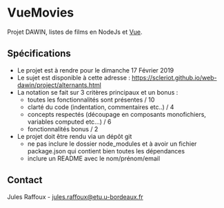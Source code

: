 # VueMovies

Projet DAWIN, listes de films en NodeJs et [Vue](https://vuejs.org/).

## Spécifications

- Le projet est à rendre pour le dimanche 17 Février 2019
- Le sujet est disponible à cette adresse : https://scleriot.github.io/web-dawin/project/alternants.html
- La notation se fait sur 3 critères principaux et un bonus :
  - toutes les fonctionnalités sont présentes / 10
  - clarté du code (indentation, commentaires etc..) / 4
  - concepts respectés (découpage en composants monofichiers, variables computed etc...) / 6
  - fonctionnalités bonus / 2
- Le projet doit être rendu via un dépôt git
  - ne pas inclure le dossier node_modules et à avoir un fichier package.json qui contient bien toutes les dépendances
  - inclure un README avec le nom/prénom/email


## Contact

Jules Raffoux - jules.raffoux@etu.u-bordeaux.fr
